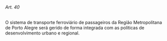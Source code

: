 
###### Art. 40
O sistema de transporte ferroviário de passageiros da Região Metropolitana de Porto Alegre será gerido de forma integrada com as políticas de desenvolvimento urbano e regional.
